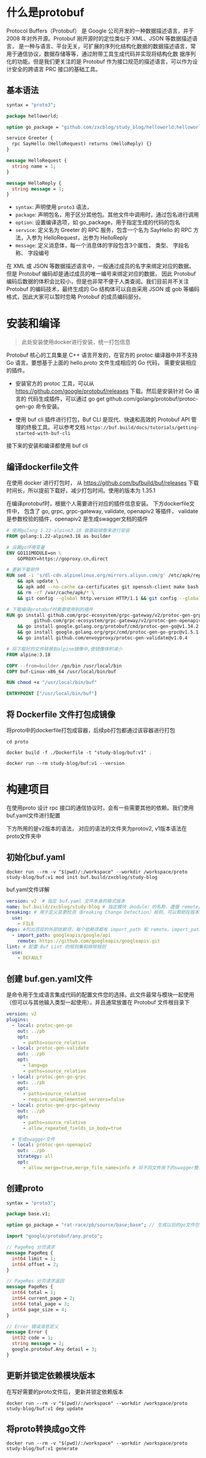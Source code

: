 # 什么是protobuf

Protocol Buffers（Protobuf） 是 Google 公司开发的一种数据描述语言，并于 2008 年对外开源。Protobuf 刚开源时的定位类似于 XML、JSON 等数据描述语言，
是一种与语言、平台无关，可扩展的序列化结构化数据的数据描述语言，常用于通信协议，数据存储等等，通过附带工具生成代码并实现将结构化数
据序列化的功能。但是我们更关注的是 Protobuf 作为接口规范的描述语言，可以作为设计安全的跨语言 PRC 接口的基础工具。

## 基本语法
```protobuf
syntax = "proto3";

package helloworld;

option go_package = "github.com/zxcblog/study_blog/helloworld;helloworld";

service Greeter {
  rpc SayHello (HelloRequest) returns (HelloReply) {}
}

message HelloRequest {
  string name = 1;
}

message HelloReply {
  string message = 1;
}
```
- `syntax`: 声明使用 `proto3` 语法，
- `package`: 声明包名，用于区分其他包。其他文件中调用时，通过包名进行调用
- `option`: 设置编译选项，如 go_package，用于指定生成的代码的包名
- `service`: 定义名为 Greeter 的 RPC 服务，包含一个名为 SayHello 的 RPC 方法，入参为 HelloRequest，出参为 HelloReply
- `message`: 定义消息体，每一个消息体的字段包含3个属性， 类型、 字段名称、 字段编号

在 XML 或 JSON 等数据描述语言中，一般通过成员的名字来绑定对应的数据。但是 Protobuf 编码却是通过成员的唯一编号来绑定对应的数据，
因此 Protobuf 编码后数据的体积会比较小，但是也非常不便于人类查阅。我们目前并不关注 Protobuf 的编码技术，最终生成的 Go 结构体可以自由采用
JSON 或 gob 等编码格式，因此大家可以暂时忽略 Protobuf 的成员编码部分。

# 安装和编译
> 此处安装使用docker进行安装，统一打包信息

Protobuf 核心的工具集是 C++ 语言开发的，在官方的 protoc 编译器中并不支持 Go 语言。要想基于上面的 hello.proto 文件生成相应的 Go 代码，
需要安装相应的插件。

- 安装官方的 protoc 工具，可以从 https://github.com/google/protobuf/releases 下载。然后是安装针对 Go 语言的
  代码生成插件，可以通过 go get github.com/golang/protobuf/protoc-gen-go 命令安装。

- 使用 buf cli 插件进行打包，Buf CLI 是现代、快速和高效的 Protobuf API 管理的终极工具。可以参考文档 `https://buf.build/docs/tutorials/getting-started-with-buf-cli`

接下来的安装和编译都使用 buf cli

## 编译dockerfile文件
在使用 docker 进行打包时， 从 https://github.com/bufbuild/buf/releases 下载时间长，所以提前下载好，减少打包时间。使用的版本为 1.35.1

在编译protobuf时，根据个人需要进行对应的插件信息安装。 下方dockerfile文件中， 包含了 go, grpc, grpc-gateway, validate, openapiv2 等插件，
validate 是参数校验的插件，openapiv2 是生成swagger文档的插件

```dockerfile
# 使用golang 1.22-alpine3.18 做基础镜像来进行安装
FROM golang:1.22-alpine3.18 as builder

# 设置go环境变量
ENV GO111MODULE=on \
    GOPROXY=https://goproxy.cn,direct

# 更新下载软件
RUN sed -i 's/dl-cdn.alpinelinux.org/mirrors.aliyun.com/g' /etc/apk/repositories \
    && apk update \
    && apk add --no-cache ca-certificates git openssh-client make bash yarn curl \
    && rm -rf /var/cache/apk/* \
    && git config --global http.version HTTP/1.1 && git config --global http.postBuffer 524288000

# 下载编译protobuf时需要使用到的插件
RUN go install github.com/grpc-ecosystem/grpc-gateway/v2/protoc-gen-grpc-gateway@v2.21.0 \
          github.com/grpc-ecosystem/grpc-gateway/v2/protoc-gen-openapiv2@v2.21.0 \
    && go install google.golang.org/protobuf/cmd/protoc-gen-go@v1.34.2 \
    && go install google.golang.org/grpc/cmd/protoc-gen-go-grpc@v1.5.1 \
    && go install github.com/envoyproxy/protoc-gen-validate@v1.0.4

# 将下载好的文件转移到alpine镜像中,使镜像体积减小
FROM alpine:3.18

COPY --from=builder /go/bin /usr/local/bin
COPY buf-Linux-x86_64 /usr/local/bin/buf

RUN chmod +x "/usr/local/bin/buf"

ENTRYPOINT ["/usr/local/bin/buf"]
```

## 将 Dockerfile 文件打包成镜像
将proto中的dockerfile打包成容器，后续pb打包都通过该容器进行打包
```shell
cd proto

docker build -f ./Dockerfile -t "study-blog/buf:v1" .

docker run --rm study-blog/buf:v1 --version
```

# 构建项目
在使用proto 设计 rpc 接口的通信协议时，会有一些需要其他的依赖。我们使用buf.yaml文件进行配置

下方所用的是v2版本的语法， 对应的语法的文件夹为protov2, v1版本语法在proto文件夹中
## 初始化buf.yaml
```shell
docker run --rm -v "$(pwd)/:/workspace" --workdir /workspace/proto study-blog/buf:v1 mod init buf.build/zxcblog/study-blog
```

buf.yaml文件详解
```yaml
version: v2  # 指定 buf.yaml 文件本身的格式版本
name: buf.build/zxcblog/study-blog # 指定模块（module）的名称，遵循 remote/owner/repository 的格式
breaking: # 用于定义变更检测（Breaking Change Detection）规则，可以帮助在版本迭代时检测是否引入了破坏兼容性的更改。
  use:
    - FILE
deps: #列出项目的外部依赖项，每个依赖项都有 import_path 和 remote。import_path 是在 .proto 文件中导入的路径，remote 是远程仓库的地址。
  - import_path: googleapis/google/api
    remote: https://github.com/googleapis/googleapis.git
lint: # 配置 Buf Lint 的规则集和排除规则
  use:
    - DEFAULT
```

## 创建 buf.gen.yaml文件
是命令用于生成语言集成代码的配置文件您的选择。此文件最常与模块一起使用（但可以与其他输入类型一起使用），并且通常放置在 Protobuf 文件根目录下
```yaml
version: v2
plugins:
  - local: protoc-gen-go
    out: ../pb
    opt:
      - paths=source_relative
  - local: protoc-gen-validate
    out: ../pb
    opt:
      - lang=go
      - paths=source_relative
  - local: protoc-gen-go-grpc
    out: ../pb
    opt:
      - paths=source_relative
      - require_unimplemented_servers=false
  - local: protoc-gen-grpc-gateway
    out: ../pb
    opt:
      - paths=source_relative
      - allow_repeated_fields_in_body=true

  # 生成swagger文件
  - local: protoc-gen-openapiv2
    out: ../pb
    strategy: all
    opt:
      - allow_merge=true,merge_file_name=info # 将不同文件夹下的swagger整合生成到同一个文件中,文件名称为 openapi
```


## 创建proto
```protobuf
syntax = "proto3";

package base.v1;

option go_package = "rat-race/pb/source/base;base"; // 生成以后的go文件包名

import "google/protobuf/any.proto";

// PageReq 分页请求
message PageReq {
  int64 limit = 1;
  int64 offset = 2;
}

// PageRes 分页请求返回
message PageRes {
  int64 total = 1;
  int64 current_page = 2;
  int64 total_page = 3;
  int64 page_size = 4;
}

// Error 错误消息定义
message Error {
  int32 code = 1;
  string message = 2;
  google.protobuf.Any detail = 3;
}
```

## 更新并锁定依赖模块版本
在写好需要的proto文件后， 更新并锁定依赖版本
```shell
docker run --rm -v "$(pwd)/:/workspace" --workdir /workspace/proto study-blog/buf:v1 dep update
```

## 将proto转换成go文件
```shell
docker run --rm -v "$(pwd)/:/workspace" --workdir /workspace/proto study-blog/buf:v1 generate
```
